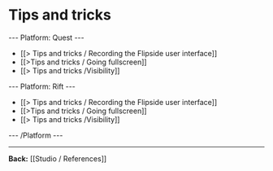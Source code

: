 # Tips and tricks

--- Platform: Quest ---

* [[> Tips and tricks / Recording the Flipside user interface]]
* [[>Tips and tricks / Going fullscreen]]
* [[> Tips and tricks /Visibility]]


--- Platform: Rift ---

* [[> Tips and tricks / Recording the Flipside user interface]]
* [[>Tips and tricks / Going fullscreen]]
* [[> Tips and tricks /Visibility]]



--- /Platform ---

---

**Back:** [[Studio / References]]
